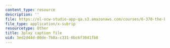 ```yaml
---
content_type: resource
description: ''
file: https://ol-ocw-studio-app-qa.s3.amazonaws.com/courses/6-370-the-battlecode-programming-competition-january-iap-2013/3ed2d44d00de7b8ac3316bc6f3041fb8_Fl6fKzon8LI.srt
file_type: application/x-subrip
resourcetype: Other
title: 3play caption file
uid: 3ed2d44d-00de-7b8a-c331-6bc6f3041fb8
---
```

